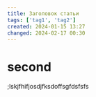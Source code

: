 ```yaml
---
title: Заголовок статьи
tags: ['tag1', 'tag2']
created: 2024-01-15 13:27
changed: 2024-02-17 00:30
---
```

# second
;lskjfhifjosdjfksdoffsgfdsfsfs
